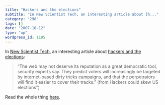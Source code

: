 ```yaml
---
title: "Hackers and the elections"
subtitle: "In New Scientist Tech, an interesting article about [h..."
category: "298"
tags: []
date: "2007-10-12"
type: "wp"
wordpress_id: 1195
---
```

In [New Scientist Tech](http://technology.newscientist.com/home.ns), an interesting article about [hackers and the elections](http://technology.newscientist.com/article/dn12754-hackers-could-skew-us-elections.html):
> “The web may not deserve its reputation as a great democratic tool, security experts say. They predict voters will increasingly be targeted by internet-based dirty tricks campaigns, and that the perpetrators will find it easier to cover their tracks.” (from Hackers could skew US elections”)

Read the whole thing [here](http://technology.newscientist.com/article/dn12754-hackers-could-skew-us-elections.html).